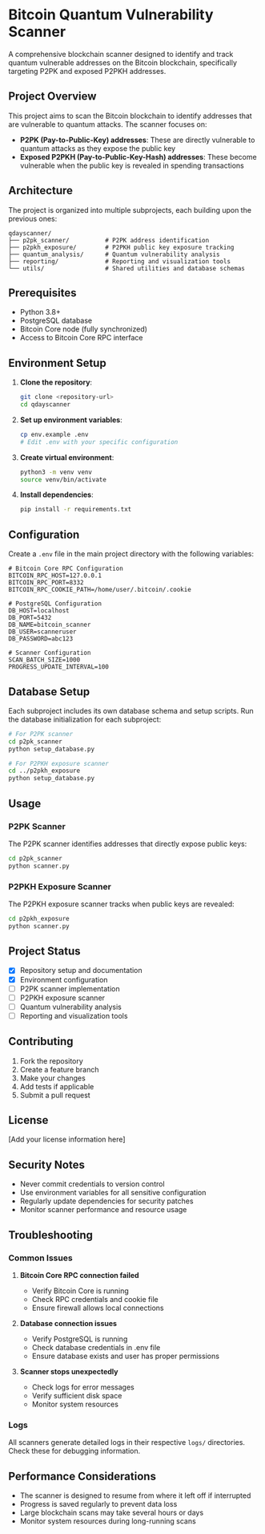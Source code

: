 # Bitcoin Quantum Vulnerability Scanner

A comprehensive blockchain scanner designed to identify and track quantum vulnerable addresses on the Bitcoin blockchain, specifically targeting P2PK and exposed P2PKH addresses.

## Project Overview

This project aims to scan the Bitcoin blockchain to identify addresses that are vulnerable to quantum attacks. The scanner focuses on:

- **P2PK (Pay-to-Public-Key) addresses**: These are directly vulnerable to quantum attacks as they expose the public key
- **Exposed P2PKH (Pay-to-Public-Key-Hash) addresses**: These become vulnerable when the public key is revealed in spending transactions

## Architecture

The project is organized into multiple subprojects, each building upon the previous ones:

```
qdayscanner/
├── p2pk_scanner/          # P2PK address identification
├── p2pkh_exposure/        # P2PKH public key exposure tracking
├── quantum_analysis/      # Quantum vulnerability analysis
├── reporting/             # Reporting and visualization tools
└── utils/                 # Shared utilities and database schemas
```

## Prerequisites

- Python 3.8+
- PostgreSQL database
- Bitcoin Core node (fully synchronized)
- Access to Bitcoin Core RPC interface

## Environment Setup

1. **Clone the repository**:
   ```bash
   git clone <repository-url>
   cd qdayscanner
   ```

2. **Set up environment variables**:
   ```bash
   cp env.example .env
   # Edit .env with your specific configuration
   ```

3. **Create virtual environment**:
   ```bash
   python3 -m venv venv
   source venv/bin/activate
   ```

4. **Install dependencies**:
   ```bash
   pip install -r requirements.txt
   ```

## Configuration

Create a `.env` file in the main project directory with the following variables:

```env
# Bitcoin Core RPC Configuration
BITCOIN_RPC_HOST=127.0.0.1
BITCOIN_RPC_PORT=8332
BITCOIN_RPC_COOKIE_PATH=/home/user/.bitcoin/.cookie

# PostgreSQL Configuration
DB_HOST=localhost
DB_PORT=5432
DB_NAME=bitcoin_scanner
DB_USER=scanneruser
DB_PASSWORD=abc123

# Scanner Configuration
SCAN_BATCH_SIZE=1000
PROGRESS_UPDATE_INTERVAL=100
```

## Database Setup

Each subproject includes its own database schema and setup scripts. Run the database initialization for each subproject:

```bash
# For P2PK scanner
cd p2pk_scanner
python setup_database.py

# For P2PKH exposure scanner
cd ../p2pkh_exposure
python setup_database.py
```

## Usage

### P2PK Scanner

The P2PK scanner identifies addresses that directly expose public keys:

```bash
cd p2pk_scanner
python scanner.py
```

### P2PKH Exposure Scanner

The P2PKH exposure scanner tracks when public keys are revealed:

```bash
cd p2pkh_exposure
python scanner.py
```

## Project Status

- [x] Repository setup and documentation
- [x] Environment configuration
- [ ] P2PK scanner implementation
- [ ] P2PKH exposure scanner
- [ ] Quantum vulnerability analysis
- [ ] Reporting and visualization tools

## Contributing

1. Fork the repository
2. Create a feature branch
3. Make your changes
4. Add tests if applicable
5. Submit a pull request

## License

[Add your license information here]

## Security Notes

- Never commit credentials to version control
- Use environment variables for all sensitive configuration
- Regularly update dependencies for security patches
- Monitor scanner performance and resource usage

## Troubleshooting

### Common Issues

1. **Bitcoin Core RPC connection failed**
   - Verify Bitcoin Core is running
   - Check RPC credentials and cookie file
   - Ensure firewall allows local connections

2. **Database connection issues**
   - Verify PostgreSQL is running
   - Check database credentials in .env file
   - Ensure database exists and user has proper permissions

3. **Scanner stops unexpectedly**
   - Check logs for error messages
   - Verify sufficient disk space
   - Monitor system resources

### Logs

All scanners generate detailed logs in their respective `logs/` directories. Check these for debugging information.

## Performance Considerations

- The scanner is designed to resume from where it left off if interrupted
- Progress is saved regularly to prevent data loss
- Large blockchain scans may take several hours or days
- Monitor system resources during long-running scans 